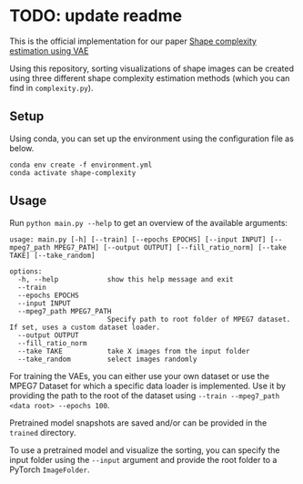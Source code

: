 # TODO: update readme

This is the official implementation for our paper [Shape complexity estimation using VAE]()

Using this repository, sorting visualizations of shape images can be created using three different shape complexity estimation methods (which you can find in `complexity.py`).

## Setup

Using conda, you can set up the environment using the configuration file as below.
```
conda env create -f environment.yml
conda activate shape-complexity
```

## Usage

Run `python main.py --help` to get an overview of the available arguments:

```
usage: main.py [-h] [--train] [--epochs EPOCHS] [--input INPUT] [--mpeg7_path MPEG7_PATH] [--output OUTPUT] [--fill_ratio_norm] [--take TAKE] [--take_random]

options:
  -h, --help            show this help message and exit
  --train
  --epochs EPOCHS
  --input INPUT
  --mpeg7_path MPEG7_PATH
                        Specify path to root folder of MPEG7 dataset. If set, uses a custom dataset loader.
  --output OUTPUT
  --fill_ratio_norm
  --take TAKE           take X images from the input folder
  --take_random         select images randomly
```

For training the VAEs, you can either use your own dataset or use the MPEG7 Dataset for which a specific data loader is implemented. Use it by providing the path to the root of the dataset using `--train --mpeg7_path <data root> --epochs 100`.

Pretrained model snapshots are saved and/or can be provided in the `trained` directory.

To use a pretrained model and visualize the sorting, you can specify the input folder using the `--input` argument and provide the root folder to a PyTorch `ImageFolder`.

